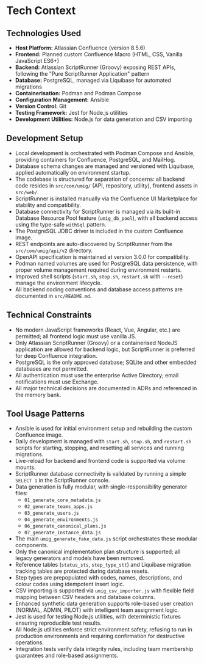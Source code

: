 # Tech Context

## Technologies Used

- **Host Platform:** Atlassian Confluence (version 8.5.6)
- **Frontend:** Planned custom Confluence Macro (HTML, CSS, Vanilla JavaScript ES6+)
- **Backend:** Atlassian ScriptRunner (Groovy) exposing REST APIs, following the "Pure ScriptRunner Application" pattern
- **Database:** PostgreSQL, managed via Liquibase for automated migrations
- **Containerisation:** Podman and Podman Compose
- **Configuration Management:** Ansible
- **Version Control:** Git
- **Testing Framework:** Jest for Node.js utilities
- **Development Utilities:** Node.js for data generation and CSV importing

## Development Setup

- Local development is orchestrated with Podman Compose and Ansible, providing containers for Confluence, PostgreSQL, and MailHog.
- Database schema changes are managed and versioned with Liquibase, applied automatically on environment startup.
- The codebase is structured for separation of concerns: all backend code resides in `src/com/umig/` (API, repository, utility), frontend assets in `src/web/`.
- ScriptRunner is installed manually via the Confluence UI Marketplace for stability and compatibility.
- Database connectivity for ScriptRunner is managed via its built-in Database Resource Pool feature (`umig_db_pool`), with all backend access using the type-safe `withSql` pattern.
- The PostgreSQL JDBC driver is included in the custom Confluence image.
- REST endpoints are auto-discovered by ScriptRunner from the `src/com/umig/api/v2` directory.
- OpenAPI specification is maintained at version 3.0.0 for compatibility.
- Podman named volumes are used for PostgreSQL data persistence, with proper volume management required during environment restarts.
- Improved shell scripts (`start.sh`, `stop.sh`, `restart.sh` with `--reset`) manage the environment lifecycle.
- All backend coding conventions and database access patterns are documented in `src/README.md`.

## Technical Constraints

- No modern JavaScript frameworks (React, Vue, Angular, etc.) are permitted; all frontend logic must use vanilla JS.
- Only Atlassian ScriptRunner (Groovy) or a containerised NodeJS application are allowed for backend logic, but ScriptRunner is preferred for deep Confluence integration.
- PostgreSQL is the only approved database; SQLite and other embedded databases are not permitted.
- All authentication must use the enterprise Active Directory; email notifications must use Exchange.
- All major technical decisions are documented in ADRs and referenced in the memory bank.

## Tool Usage Patterns

- Ansible is used for initial environment setup and rebuilding the custom Confluence image.
- Daily development is managed with `start.sh`, `stop.sh`, and `restart.sh` scripts for starting, stopping, and resetting all services and running migrations.
- Live-reload for backend and frontend code is supported via volume mounts.
- ScriptRunner database connectivity is validated by running a simple `SELECT 1` in the ScriptRunner console.
- Data generation is fully modular, with single-responsibility generator files:
  - `01_generate_core_metadata.js`
  - `02_generate_teams_apps.js`
  - `03_generate_users.js`
  - `04_generate_environments.js`
  - `06_generate_canonical_plans.js`
  - `07_generate_instance_data.js`
- The main `umig_generate_fake_data.js` script orchestrates these modular components.
- Only the canonical implementation plan structure is supported; all legacy generators and models have been removed.
- Reference tables (`status_sts`, `step_type_stt`) and Liquibase migration tracking tables are protected during database resets.
- Step types are prepopulated with codes, names, descriptions, and colour codes using idempotent insert logic.
- CSV importing is supported via `umig_csv_importer.js` with flexible field mapping between CSV headers and database columns.
- Enhanced synthetic data generation supports role-based user creation (NORMAL, ADMIN, PILOT) with intelligent team assignment logic.
- Jest is used for testing Node.js utilities, with deterministic fixtures ensuring reproducible test results.
- All Node.js utilities enforce strict environment safety, refusing to run in production environments and requiring confirmation for destructive operations.
- Integration tests verify data integrity rules, including team membership guarantees and role-based assignments.
